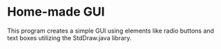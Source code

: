 # Home-made GUI
This program creates a simple GUI using elements like radio buttons and text boxes utilizing the StdDraw.java library.
